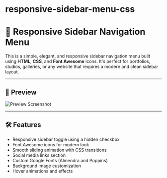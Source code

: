 # responsive-sidebar-menu-css

# 🎨 Responsive Sidebar Navigation Menu

This is a simple, elegant, and responsive sidebar navigation menu built using **HTML**, **CSS**, and **Font Awesome** icons. It's perfect for portfolios, studios, galleries, or any website that requires a modern and clean sidebar layout.

---

## 📸 Preview

![Preview Screenshot](preview.jpg) <!-- Add a screenshot of your UI here -->

---

## 🛠️ Features

- Responsive sidebar toggle using a hidden checkbox
- Font Awesome icons for modern look
- Smooth sliding animation with CSS transitions
- Social media links section
- Custom Google Fonts (Almendra and Poppins)
- Background image customization
- Hover animations and effects




